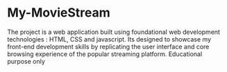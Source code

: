 # My-MovieStream
The project is a web application built using foundational web development technologies : HTML, CSS and javascript. Its designed to showcase my front-end development skills by replicating the user interface and core browsing experience of the popular streaming platform. Educational purpose only
